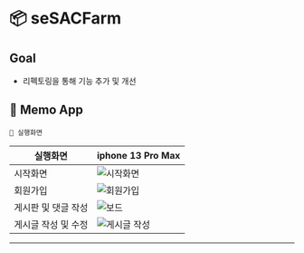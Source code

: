 # 📦 seSACFarm


## Goal 
* 리펙토링을 통해 기능 추가 및 개선


## 📑  Memo App

`📱 실행화면`

| 실행화면  | iphone 13 Pro Max  | 
| --- | --- |
| 시작화면  | ![시작화면](https://user-images.githubusercontent.com/88618825/152643125-128fd1b9-0c4c-4cef-a5de-e38e288477c2.gif)  | 
| 회원가입  | ![회원가입](https://user-images.githubusercontent.com/88618825/152643158-3a04600b-a7fc-434b-a175-06aec8e36c41.gif) | 
| 게시판 및 댓글 작성 | ![ 보드](https://user-images.githubusercontent.com/88618825/152643201-c15ff236-4d6f-45eb-a609-3ebc2016dc80.gif) |
| 게시글 작성 및 수정 | ![게시글 작성](https://user-images.githubusercontent.com/88618825/152643589-3d45ff03-9c9c-4673-bfef-b36bf5896800.gif)| 
***
